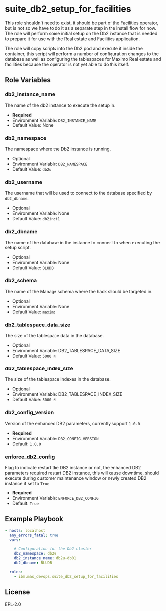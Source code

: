 suite_db2_setup_for_facilities
==========================

This role shouldn't need to exist, it should be part of the Facilities operator, but is not so we have to do it as a separate step in the install flow for now.  The role will perform some initial setup on the Db2 instance that is needed to prepare it for use with the Real estate and Facilities application.

The role will copy scripts into the Db2 pod and execute it inside the container, this script will perform a number of configuration changes to the database as well as configuring the tablespaces for Maximo Real estate and facilities because the operator is not yet able to do this itself.

Role Variables
--------------
### db2_instance_name
The name of the db2 instance to execute the setup in.

- **Required**
- Environment Variable: `DB2_INSTANCE_NAME`
- Default Value: None

### db2_namespace
The namespace where the Db2 instance is running.

- Optional
- Environment Variable: `DB2_NAMESPACE`
- Default Value: `db2u`

### db2_username
The username that will be used to connect to the database specified by `db2_dbname`.

- Optional
- Environment Variable: None
- Default Value: `db2inst1`

### db2_dbname
The name of the database in the instance to connect to when executing the setup script.

- Optional
- Environment Variable: None
- Default Value: `BLUDB`

### db2_schema
The name of the Manage schema where the hack should be targeted in.

- Optional
- Environment Variable: None
- Default Value: `maximo`

### db2_tablespace_data_size
The size of the tablespace data in the database.

- Optional
- Environment Variable: DB2_TABLESPACE_DATA_SIZE
- Default Value: `5000 M`

### db2_tablespace_index_size
The size of the tablespace indexes in the database.

- Optional
- Environment Variable: DB2_TABLESPACE_INDEX_SIZE
- Default Value: `5000 M`

### db2_config_version
Version of the enhanced DB2 parameters, currently support `1.0.0`

- **Required**
- Environment Variable: `DB2_CONFIG_VERSION`
- Default: `1.0.0`

### enforce_db2_config
Flag to indicate restart the DB2 instance or not, the enhanced DB2 parameters required restart DB2 instance, this will cause downtime, should execute during customer maintenance window or newly created DB2 instance if set to `True`

- **Required**
- Environment Variable: `ENFORCE_DB2_CONFIG`
- Default: `True`

Example Playbook
----------------

```yaml
- hosts: localhost
  any_errors_fatal: true
  vars:

    # Configuration for the Db2 cluster
    db2_namespace: db2u
    db2_instance_name: db2u-db01
    db2_dbname: BLUDB

  roles:
    - ibm.mas_devops.suite_db2_setup_for_facilities
```


License
-------

EPL-2.0

